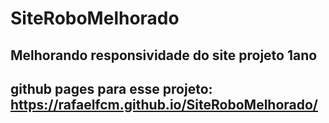 # SiteRoboMelhorado

## Melhorando responsividade do site projeto 1ano

## github pages para esse projeto: https://rafaelfcm.github.io/SiteRoboMelhorado/
